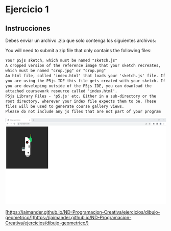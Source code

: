# Ejercicio 1

## Instrucciones

Debes enviar un archivo .zip que solo contenga los siguientes archivos:


You will need to submit a zip file that only contains the following files:

    Your p5js sketch, which must be named "sketch.js"
    A cropped version of the reference image that your sketch recreates, which must be named "crop.jpg" or "crop.png"
    An html file, called 'index.html' that loads your 'sketch.js' file. If you are using the P5js IDE this file gets created with your sketch. If you are developing outside of the P5js IDE, you can download the attached coursework resource called 'index.html'.
    P5js Library Files - 'p5.js' etc. Either in a sub-directory or the root directory, wherever your index file expects them to be. These files will be used to generate course gallery views.
    Please do not include any js files that are not part of your program

![](https://github.com/jaimander/ND-Programacion-Creativa/blob/main/ejercicios/dibujo-geometrico/dibujo-geometrico-ej.png) 


[https://jaimander.github.io/ND-Programacion-Creativa/ejercicios/dibujo-geometrico/](https://jaimander.github.io/ND-Programacion-Creativa/ejercicios/dibujo-geometrico/)

